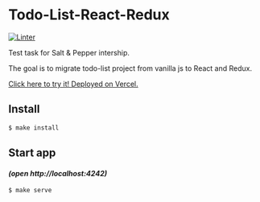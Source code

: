 # Todo-List-React-Redux

[![Linter](https://github.com/kaamosdao/todo-list-snp-react/actions/workflows/linter.yml/badge.svg)](https://github.com/kaamosdao/todo-list-snp-react/actions/workflows/linter.yml)

Test task for Salt &amp; Pepper intership.

The goal is to migrate todo-list project from vanilla js to React and Redux.

[Click here to try it! Deployed on Vercel.](https://todo-list-snp-react.vercel.app/)

## Install

```sh
$ make install
```

## Start app

#### _(open http://localhost:4242)_

```
$ make serve
```
